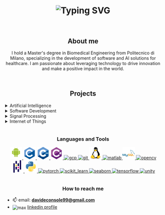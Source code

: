<div align="center">
    <h1>
        <img src="https://readme-typing-svg.herokuapp.com?font=Jetbrains+mono&size=37&duration=3000&color=FFFFFF&center=true&vCenter=true&width=445&lines=Hi+👋,+I'm+Davide!;Welcome+to+my+profile!;" alt="Typing SVG"/>
    </h1>
</div>
<h3 align="center"> </h3>
</br>
<h2 align="center">About me</h2>

<p align="center">I hold a Master's degree in Biomedical Engineering from Politecnico di Milano, specializing in the development of software and AI solutions for healthcare. I am passionate about leveraging technology to drive innovation and make a positive impact in the world.</p>

</br>
<h2 align="center">Projects</h2>

<details>
<summary>Artificial Intelligence</summary>

- **[Exploring Prediabetes Pathways: Using Machine Learning and Counterfactual Explanations for Type 2 Diabetes Prediction and Prevention](https://github.com/Davide-Console/master_thesis)**</br>
    Machine Learning and Counterfactual Explanations to predict and prevent transitions between normoglycemia, prediabetes, and type 2 diabetes mellitus using EMR data.</br>
    _Console D., Lenatti M., Simeone D., Keshavjee K., Guergachi A., Mongelli M., Paglialonga A., “Exploring Prediabetes Pathways Using Explainable AI on Data from Electronic Medical Records,” Proceedings of the 34th Medical Informatics Europe Conference (EFMI MIE 2024), Aug 25-29, 2024, Athens, Greece. Studies in Health Technology and Informatics, 2024. In press._</br>
    <p> <img src="https://raw.githubusercontent.com/devicons/devicon/master/icons/mysql/mysql-original-wordmark.svg" alt="mysql" width="15" height="15"/> <img src="https://raw.githubusercontent.com/devicons/devicon/2ae2a900d2f041da66e950e4d48052658d850630/icons/pandas/pandas-original.svg" alt="pandas" width="15" height="15"/> <img src="https://raw.githubusercontent.com/devicons/devicon/master/icons/python/python-original.svg" alt="python" width="15" height="15"/> <img src="https://upload.wikimedia.org/wikipedia/commons/0/05/Scikit_learn_logo_small.svg" alt="scikit_learn" width="15" height="15"/> <img src="https://seaborn.pydata.org/_images/logo-mark-lightbg.svg" alt="seaborn" width="15" height="15"/> </p>
- **[Pneumonia and tubercolosis detection](https://github.com/Davide-Console/XAI_4_PneumoniaAndTuberculosis)**<br/>
  X-ray classifier capable of distinguishing pneumonia and tubercolosis cases, coupled with explainable techniques to gain model interpretability and transparency.<br/>
  <p align="left"> <img src="https://www.vectorlogo.zone/logos/git-scm/git-scm-icon.svg" alt="git" width="15" height="15"/> <img src="https://www.vectorlogo.zone/logos/opencv/opencv-icon.svg" alt="opencv" width="15" height="15"/> <img src="https://raw.githubusercontent.com/devicons/devicon/master/icons/python/python-original.svg" alt="python" width="15" height="15"/> <img src="https://seaborn.pydata.org/_images/logo-mark-lightbg.svg" alt="seaborn" width="15" height="15"/> <img src="https://www.vectorlogo.zone/logos/tensorflow/tensorflow-icon.svg" alt="tensorflow" width="15" height="15"/> </p>
- **[CycleGAN for domain adaptation of medical images](https://github.com/Davide-Console/cycleGAN_medical_image_adaptation)**<br/>
  Development of a Deep Learning algorithm for task-agnostic domain adaptation technique on MR, PET, and CT images.<br/>
  Presented @NECSTResearchLineFairEventFebruary2022.<br/>
  <p align="left"> <img src="https://www.vectorlogo.zone/logos/git-scm/git-scm-icon.svg" alt="git" width="15" height="15"/> <img src="https://www.vectorlogo.zone/logos/opencv/opencv-icon.svg" alt="opencv" width="15" height="15"/> <img src="https://raw.githubusercontent.com/devicons/devicon/master/icons/python/python-original.svg" alt="python" width="15" height="15"/> <img src="https://seaborn.pydata.org/_images/logo-mark-lightbg.svg" alt="seaborn" width="15" height="15"/> <img src="https://www.vectorlogo.zone/logos/pytorch/pytorch-icon.svg" alt="pytorch" width="15" height="15"/> <img src="https://www.vectorlogo.zone/logos/google_cloud/google_cloud-icon.svg" alt="gcp" width="15" height="15"/> <img src="https://raw.githubusercontent.com/devicons/devicon/master/icons/linux/linux-original.svg" alt="linux" width="15" height="15"/> </p> 
- **[Time series classification](https://github.com/Davide-Console/AN2DL_2022_homework2)**<br/>
  Classification of time series through the explorement of different models, as long short-term memory neural networks, recurrent neural networks, 1D-convolutional neural networks, and 2D-convolutional neural network with several preprocessing pipelines.
  <p align="left"> <img src="https://www.vectorlogo.zone/logos/git-scm/git-scm-icon.svg" alt="git" width="15" height="15"/> <img src="https://raw.githubusercontent.com/devicons/devicon/2ae2a900d2f041da66e950e4d48052658d850630/icons/pandas/pandas-original.svg" alt="pandas" width="15" height="15"/> <img src="https://raw.githubusercontent.com/devicons/devicon/master/icons/python/python-original.svg" alt="python" width="15" height="15"/> <img src="https://www.vectorlogo.zone/logos/tensorflow/tensorflow-icon.svg" alt="tensorflow" width="15" height="15"/> </p>
- **[Customers' approval rating prediciton](https://github.com/Davide-Console/Satisfaction_Prediction_Yojo.com)**<br/>
  Prediction of approval rating based on the data from the customers' orders.<br/>
  <p align="left"> <img src="https://www.vectorlogo.zone/logos/git-scm/git-scm-icon.svg" alt="git" width="15" height="15"/> <img src="https://raw.githubusercontent.com/devicons/devicon/master/icons/linux/linux-original.svg" alt="linux" width="15" height="15"/> <img src="https://raw.githubusercontent.com/devicons/devicon/2ae2a900d2f041da66e950e4d48052658d850630/icons/pandas/pandas-original.svg" alt="pandas" width="15" height="15"/> <img src="https://raw.githubusercontent.com/devicons/devicon/master/icons/python/python-original.svg" alt="python" width="15" height="15"/> <img src="https://upload.wikimedia.org/wikipedia/commons/0/05/Scikit_learn_logo_small.svg" alt="scikit_learn" width="15" height="15"/> <img src="https://seaborn.pydata.org/_images/logo-mark-lightbg.svg" alt="seaborn" width="15" height="15"/> </p>
- **[Regression of received likes](https://github.com/Davide-Console/MachineLearning_Regression_Project)**<br/>
  Prediction of received likes based on the data from the customers' orders.<br/>
  <p align="left"> <img src="https://www.vectorlogo.zone/logos/git-scm/git-scm-icon.svg" alt="git" width="15" height="15"/> <img src="https://raw.githubusercontent.com/devicons/devicon/master/icons/linux/linux-original.svg" alt="linux" width="15" height="15"/> <img src="https://raw.githubusercontent.com/devicons/devicon/2ae2a900d2f041da66e950e4d48052658d850630/icons/pandas/pandas-original.svg" alt="pandas" width="15" height="15"/> <img src="https://raw.githubusercontent.com/devicons/devicon/master/icons/python/python-original.svg" alt="python" width="15" height="15"/> <img src="https://upload.wikimedia.org/wikipedia/commons/0/05/Scikit_learn_logo_small.svg" alt="scikit_learn" width="15" height="15"/> <img src="https://seaborn.pydata.org/_images/logo-mark-lightbg.svg" alt="seaborn" width="15" height="15"/> </p>
<!-- add master -->
</details>

<details>
<summary>Software Development</summary>

- **[Astroattention](https://github.com/Davide-Console/AstroAttention)**<br/>
  Development of a 3D game for tablets to help children with ADHD familiarize and train on the Stroop test in a playful and interactive way. The application sends the collected data to the doctor via email.
  <p align="left"> <img src="https://raw.githubusercontent.com/devicons/devicon/master/icons/csharp/csharp-original.svg" alt="csharp" width="15" height="15"/> <img src="https://www.vectorlogo.zone/logos/git-scm/git-scm-icon.svg" alt="git" width="15" height="15"/> <img src="https://www.vectorlogo.zone/logos/unity3d/unity3d-icon.svg" alt="unity" width="15" height="15"/> </a> </p>
- **[Visualizer for DICOM images](https://github.com/Davide-Console/DICOM_visualizer)**<br/>
  Development of a program to visualize and analyse DICOM images using a GUI.
  <p align="left"> <img src="https://www.vectorlogo.zone/logos/opencv/opencv-icon.svg" alt="opencv" width="15" height="15"/> <img src="https://raw.githubusercontent.com/devicons/devicon/master/icons/python/python-original.svg" alt="python" width="15" height="15"/> </p>
</details>

<details>
<summary>Signal Processing</summary>

- **[3D lungs segmentation](https://github.com/Davide-Console/lung-segmentation-3D)**<br/>
  Algorithm for segmentation of lungs starting from medical images and computing of the volume of the lungs.
  <p> <img src="https://upload.wikimedia.org/wikipedia/commons/2/21/Matlab_Logo.png" alt="matlab" width="15" height="15"/> <img src="https://www.vectorlogo.zone/logos/git-scm/git-scm-icon.svg" alt="git" width="15" height="15"/> </p>
- **[Neonates' HRV analysis](https://github.com/Davide-Console/HRV_in_neonates)**<br/>
  Development of an algorithm for the analysis of HRV of neonates to investigate the relationship between Sympathetic and Parasympathetic systems during neonate active and quiet sleep to supervise the development of Autonomic Nervous System within the first year of life.
  <p> <img src="https://upload.wikimedia.org/wikipedia/commons/2/21/Matlab_Logo.png" alt="matlab" width="15" height="15"/> <img src="https://www.vectorlogo.zone/logos/git-scm/git-scm-icon.svg" alt="git" width="15" height="15"/> </p>
- **[Sensitivity analysis to the order reduction of a connectome](https://github.com/Davide-Console/Brain_Connectivity_Analysis)**<br/>
  Development of a brute force algorithm to reduce the order of the connectome in order to identify functional networks and cerebral hubs using healthy patients’ fMRI data.
  <p> <img src="https://upload.wikimedia.org/wikipedia/commons/2/21/Matlab_Logo.png" alt="matlab" width="15" height="15"/> </p>
</details>

<details>
<summary>Internet of Things</summary>

- **[LoraWAN-like sensor network](https://github.com/Davide-Console/LoraWAN-like_sensor-networks)**<br/>
  <p> <img src="https://raw.githubusercontent.com/devicons/devicon/master/icons/c/c-original.svg" alt="c" width="15" height="15"/> <img src="https://www.vectorlogo.zone/logos/git-scm/git-scm-icon.svg" alt="git" width="15" height="15"/><p/>
</details>

<h1 align="center"> </h1>
<h3 align="center">Languages and Tools</h3>
<p align="center"> <a href="https://developer.android.com" target="_blank" rel="noreferrer"> <img src="https://raw.githubusercontent.com/devicons/devicon/master/icons/android/android-original-wordmark.svg" alt="android" width="40" height="40"/> </a> <a href="https://www.cprogramming.com/" target="_blank" rel="noreferrer"> <img src="https://raw.githubusercontent.com/devicons/devicon/master/icons/c/c-original.svg" alt="c" width="40" height="40"/> </a> <a href="https://www.w3schools.com/cpp/" target="_blank" rel="noreferrer"> <img src="https://raw.githubusercontent.com/devicons/devicon/master/icons/cplusplus/cplusplus-original.svg" alt="cplusplus" width="40" height="40"/> </a> <a href="https://www.w3schools.com/cs/" target="_blank" rel="noreferrer"> <img src="https://raw.githubusercontent.com/devicons/devicon/master/icons/csharp/csharp-original.svg" alt="csharp" width="40" height="40"/> </a> <a href="https://cloud.google.com" target="_blank" rel="noreferrer"> <img src="https://www.vectorlogo.zone/logos/google_cloud/google_cloud-icon.svg" alt="gcp" width="40" height="40"/> </a> <a href="https://git-scm.com/" target="_blank" rel="noreferrer"> <img src="https://www.vectorlogo.zone/logos/git-scm/git-scm-icon.svg" alt="git" width="40" height="40"/> </a> <a href="https://www.linux.org/" target="_blank" rel="noreferrer"> <img src="https://raw.githubusercontent.com/devicons/devicon/master/icons/linux/linux-original.svg" alt="linux" width="40" height="40"/> </a> <a href="https://www.mathworks.com/" target="_blank" rel="noreferrer"> <img src="https://upload.wikimedia.org/wikipedia/commons/2/21/Matlab_Logo.png" alt="matlab" width="40" height="40"/> </a> <a href="https://www.mysql.com/" target="_blank" rel="noreferrer"> <img src="https://raw.githubusercontent.com/devicons/devicon/master/icons/mysql/mysql-original-wordmark.svg" alt="mysql" width="40" height="40"/> </a> <a href="https://opencv.org/" target="_blank" rel="noreferrer"> <img src="https://www.vectorlogo.zone/logos/opencv/opencv-icon.svg" alt="opencv" width="40" height="40"/> </a> <a href="https://pandas.pydata.org/" target="_blank" rel="noreferrer"> <img src="https://raw.githubusercontent.com/devicons/devicon/2ae2a900d2f041da66e950e4d48052658d850630/icons/pandas/pandas-original.svg" alt="pandas" width="40" height="40"/> </a> <a href="https://www.python.org" target="_blank" rel="noreferrer"> <img src="https://raw.githubusercontent.com/devicons/devicon/master/icons/python/python-original.svg" alt="python" width="40" height="40"/> </a> <a href="https://pytorch.org/" target="_blank" rel="noreferrer"> <img src="https://www.vectorlogo.zone/logos/pytorch/pytorch-icon.svg" alt="pytorch" width="40" height="40"/> </a> <a href="https://scikit-learn.org/" target="_blank" rel="noreferrer"> <img src="https://upload.wikimedia.org/wikipedia/commons/0/05/Scikit_learn_logo_small.svg" alt="scikit_learn" width="40" height="40"/> </a> <a href="https://seaborn.pydata.org/" target="_blank" rel="noreferrer"> <img src="https://seaborn.pydata.org/_images/logo-mark-lightbg.svg" alt="seaborn" width="40" height="40"/> </a> <a href="https://www.tensorflow.org" target="_blank" rel="noreferrer"> <img src="https://www.vectorlogo.zone/logos/tensorflow/tensorflow-icon.svg" alt="tensorflow" width="40" height="40"/> </a> <a href="https://unity.com/" target="_blank" rel="noreferrer"> <img src="https://www.vectorlogo.zone/logos/unity3d/unity3d-icon.svg" alt="unity" width="40" height="40"/> </a> </p>


<h1 align="center"> </h1>
<h3 align="center">How to reach me</h3>
<p align="left">

- 📫 email: **davideconsole99@gmail.com**
- <img align="center" src="https://raw.githubusercontent.com/rahuldkjain/github-profile-readme-generator/master/src/images/icons/Social/linked-in-alt.svg" alt="max" height="15" width="15" /> [linkedin profile](https://www.linkedin.com/in/davide-console-89b847222/)
</p>
